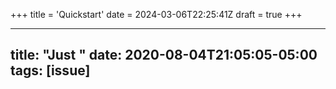 +++
title = 'Quickstart'
date = 2024-03-06T22:25:41Z
draft = true
+++

---
title: "Just "
date: 2020-08-04T21:05:05-05:00
tags: [issue]
---